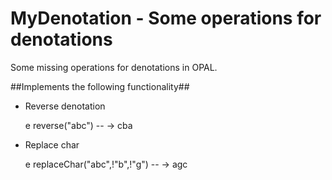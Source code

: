 MyDenotation - Some operations for denotations
=========================================

Some missing operations for denotations in OPAL.

##Implements the following functionality##

- Reverse denotation

	e reverse("abc") -- -> cba

- Replace char 

	e replaceChar("abc",!"b",!"g") -- -> agc

